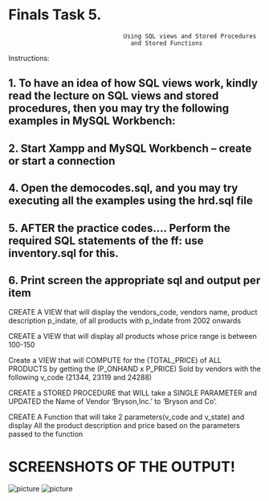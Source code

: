 # Finals Task 5.
                                    Using SQL views and Stored Procedures 
                                      and Stored Functions
Instructions: 

## 1. To have an idea of how SQL views work, kindly read the lecture on SQL views and stored procedures, then you may try the following examples in MySQL Workbench: 
## 2. Start Xampp and MySQL Workbench – create or start a connection 
## 4. Open the democodes.sql, and you may try executing all the examples using the hrd.sql file

## 5. AFTER the practice codes…. Perform the required SQL statements of the ff: use inventory.sql for this.

## 6. Print screen the appropriate sql and output per item
CREATE A VIEW that will display the vendors_code, vendors name, product description p_indate, of all products with p_indate from 2002 onwards

CREATE a VIEW that will display all products whose price range is between 100-150

Create a VIEW that will COMPUTE for the (TOTAL_PRICE) of ALL PRODUCTS by getting the (P_ONHAND x P_PRICE) Sold by vendors with the following v_code (21344, 23119 and 24288)


CREATE a STORED PROCEDURE that WILL take a SINGLE PARAMETER and UPDATED the Name of Vendor ‘Bryson,Inc.’ to ‘Bryson and Co’.


CREATE A Function that will take 2 parameters(v_code and v_state) and display All the product description and price based on the parameters passed to the function

# SCREENSHOTS OF THE OUTPUT! 

![picture](https://private-user-images.githubusercontent.com/201302626/441704630-936efb6b-d2f6-4883-be4e-1c543882a7a6.png?jwt=eyJhbGciOiJIUzI1NiIsInR5cCI6IkpXVCJ9.eyJpc3MiOiJnaXRodWIuY29tIiwiYXVkIjoicmF3LmdpdGh1YnVzZXJjb250ZW50LmNvbSIsImtleSI6ImtleTUiLCJleHAiOjE3NDcxMTg5NjQsIm5iZiI6MTc0NzExODY2NCwicGF0aCI6Ii8yMDEzMDI2MjYvNDQxNzA0NjMwLTkzNmVmYjZiLWQyZjYtNDg4My1iZTRlLTFjNTQzODgyYTdhNi5wbmc_WC1BbXotQWxnb3JpdGhtPUFXUzQtSE1BQy1TSEEyNTYmWC1BbXotQ3JlZGVudGlhbD1BS0lBVkNPRFlMU0E1M1BRSzRaQSUyRjIwMjUwNTEzJTJGdXMtZWFzdC0xJTJGczMlMkZhd3M0X3JlcXVlc3QmWC1BbXotRGF0ZT0yMDI1MDUxM1QwNjQ0MjRaJlgtQW16LUV4cGlyZXM9MzAwJlgtQW16LVNpZ25hdHVyZT05NDVhYjg5NGMxMGU3MjNiNDU5YzU3ZWZkMjdkYzVlN2IwZWRmOThjYjQ5NjVjMzg5NTA1MTdhMzA1MDA0YTIxJlgtQW16LVNpZ25lZEhlYWRlcnM9aG9zdCJ9.aH0nJ-3Q-zv0yh-3mzNCsj8VlpdMEPC86PZNE1An8hc)
![picture](https://private-user-images.githubusercontent.com/201302626/441705585-450af108-05d1-499e-902a-aca579f8a400.png?jwt=eyJhbGciOiJIUzI1NiIsInR5cCI6IkpXVCJ9.eyJpc3MiOiJnaXRodWIuY29tIiwiYXVkIjoicmF3LmdpdGh1YnVzZXJjb250ZW50LmNvbSIsImtleSI6ImtleTUiLCJleHAiOjE3NDcxMTg5NjQsIm5iZiI6MTc0NzExODY2NCwicGF0aCI6Ii8yMDEzMDI2MjYvNDQxNzA1NTg1LTQ1MGFmMTA4LTA1ZDEtNDk5ZS05MDJhLWFjYTU3OWY4YTQwMC5wbmc_WC1BbXotQWxnb3JpdGhtPUFXUzQtSE1BQy1TSEEyNTYmWC1BbXotQ3JlZGVudGlhbD1BS0lBVkNPRFlMU0E1M1BRSzRaQSUyRjIwMjUwNTEzJTJGdXMtZWFzdC0xJTJGczMlMkZhd3M0X3JlcXVlc3QmWC1BbXotRGF0ZT0yMDI1MDUxM1QwNjQ0MjRaJlgtQW16LUV4cGlyZXM9MzAwJlgtQW16LVNpZ25hdHVyZT1iZGZiM2M3MDc2NTFmYjFmZTI3ZTVmNTcxN2NkMGY5MDk5ZDBiY2Q3MDdhZWJkODM5OTA2N2I3YmJkMjQ0NmEzJlgtQW16LVNpZ25lZEhlYWRlcnM9aG9zdCJ9.bjVEW6aihf2v3E9gtrhVt8bBIA9vQJH9ofMzCFu_xog)


